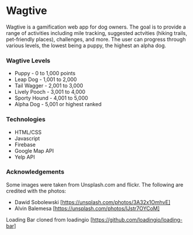 # Wagtive
Wagtive is a gamification web app for dog owners. The goal is to provide a range of activities including mile tracking, suggested actvities (hiking trails, pet-friendly places), challenges, and more. The user can progress through various levels, the lowest being a puppy, the highest an alpha dog.

### Wagtive Levels
* Puppy  - 0 to 1,000 points
* Leap Dog - 1,001 to 2,000
* Tail Wagger - 2,001 to 3,000
* Lively Pooch - 3,001 to 4,000
* Sporty Hound - 4,001 to 5,000
* Alpha Dog - 5,001 or highest ranked

### Technologies 
* HTML/CSS
* Javascript
* Firebase
* Google Map API
* Yelp API

### Acknowledgements
Some images were taken from Unsplash.com and flickr. The following are credited with the photos:
* Dawid Sobolewski [https://unsplash.com/photos/3A32x1OmhvE]
* Alvin Balemesa [https://unsplash.com/photos/lJstr7OYCoM]

Loading Bar cloned from loadingio [https://github.com/loadingio/loading-bar]
